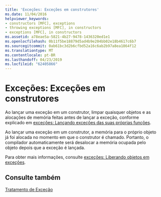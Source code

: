```yaml
---
title: 'Exceções: Exceções em construtores'
ms.date: 11/04/2016
helpviewer_keywords:
- constructors [MFC], exceptions
- throwing exceptions [MFC], in constructors
- exceptions [MFC], in constructors
ms.assetid: a78eae5a-5821-4b27-9478-1436320ed1e1
ms.openlocfilehash: 0b11f5be18879d5ad4b9e204bb02e18b4617c6b7
ms.sourcegitcommit: 0ab61bc3d2b6cfbd52a16c6ab2b97a8ea1864f12
ms.translationtype: MT
ms.contentlocale: pt-BR
ms.lasthandoff: 04/23/2019
ms.locfileid: "62405866"
---
```

# <a name="exceptions-exceptions-in-constructors"></a>Exceções: Exceções em construtores

Ao lançar uma exceção em um construtor, limpar quaisquer objetos e as alocações de memória feitas antes de lançar a exceção, conforme explicado em [exceções: Lançando exceções das suas próprias funções](../mfc/exceptions-throwing-exceptions-from-your-own-functions.md).

Ao lançar uma exceção em um construtor, a memória para o próprio objeto já foi alocada no momento em que o construtor é chamado. Portanto, o compilador automaticamente será desalocar a memória ocupada pelo objeto depois que a exceção é lançada.

Para obter mais informações, consulte [exceções: Liberando objetos em exceções](../mfc/exceptions-freeing-objects-in-exceptions.md).

## <a name="see-also"></a>Consulte também

[Tratamento de Exceção](../mfc/exception-handling-in-mfc.md)
